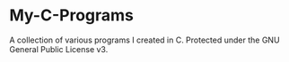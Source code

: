 # My-C-Programs
A collection of various programs I created in C. Protected under the GNU General Public License v3.
